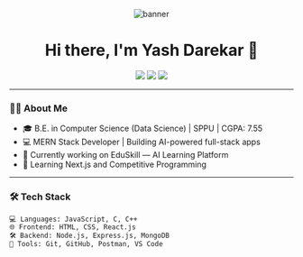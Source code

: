 <!-- Banner -->
<p align="center">
  <img src="https://your-image-link.png" alt="banner" />
</p>

<h1 align="center">Hi there, I'm Yash Darekar 👋</h1>

<p align="center">
  <a href="https://linkedin.com/in/your-profile"><img src="https://img.shields.io/badge/LinkedIn-0077B5?style=for-the-badge&logo=linkedin" /></a>
  <a href="https://your-portfolio.com"><img src="https://img.shields.io/badge/Portfolio-24292e?style=for-the-badge&logo=github" /></a>
  <a href="mailto:your.email@example.com"><img src="https://img.shields.io/badge/Email-D14836?style=for-the-badge&logo=gmail" /></a>
</p>

---

### 🧑‍💻 About Me

- 🎓 B.E. in Computer Science (Data Science) | SPPU | CGPA: 7.55  
- 💻 MERN Stack Developer | Building AI-powered full-stack apps  
- 🚀 Currently working on EduSkill — AI Learning Platform  
- 🧠 Learning Next.js and Competitive Programming

---

### 🛠️ Tech Stack

```bash
💻 Languages: JavaScript, C, C++
🌐 Frontend: HTML, CSS, React.js
🛠️ Backend: Node.js, Express.js, MongoDB
🔧 Tools: Git, GitHub, Postman, VS Code
